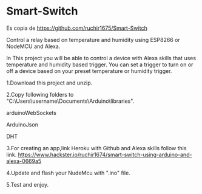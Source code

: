 # Smart-Switch 
Es copia de https://github.com/ruchir1675/Smart-Switch

Control a relay based on temperature and humidity using ESP8266 or NodeMCU and Alexa.

In This project you will be able to control a device with Alexa skills that uses temperature and humidity based trigger. 
You can set a trigger to turn on or off a device based on your preset temperature or humidity trigger.


1.Download this project and unzip.

2.Copy following folders to "C:\Users\username\Documents\Arduino\libraries".

arduinoWebSockets

ArduinoJson

DHT

3.For creating an app,link Heroku with Github and Alexa skills follow this link.
https://www.hackster.io/ruchir1674/smart-switch-using-arduino-and-alexa-0669a5

4.Update and flash your NudeMcu with ".ino" file.

5.Test and enjoy.



